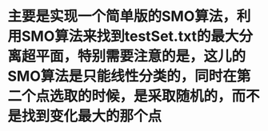 # 主要是实现一个简单版的SMO算法，利用SMO算法来找到testSet.txt的最大分离超平面，特别需要注意的是，这儿的SMO算法是只能线性分类的，同时在第二个点选取的时候，是采取随机的，而不是找到变化最大的那个点
